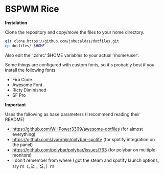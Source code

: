 # BSPWM Rice

**Instalation**

Clone the repository and copy/move the files to your home directory.
```bash
git clone https://github.com/jobucaldas/dotfiles.git
cp dotfiles/ $HOME
```
Also edit the '.zshrc' $HOME variables to your actual '/home/user'.


Some things are configured with custom fonts, so it's probably best if you install the following fonts
- Fira Code
- Awesome Font
- Ricty Diminished
- SF Pro

**Important**

Uses the following as base parameters (I recommend reading their README)
- https://github.com/WillPower3309/awesome-dotfiles (for almost everything)
- https://github.com/Jvanrhijn/polybar-spotify (for spotify integration on the panel)
- https://github.com/polybar/polybar/issues/763 (for polybar on multiple monitors)
- I don't remember from where I got the steam and spotify launch options, sry ｍ（｡≧ _ ≦｡）ｍ
